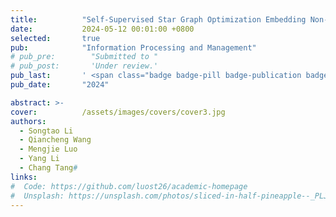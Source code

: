 ```yaml
---
title:          "Self-Supervised Star Graph Optimization Embedding Non-Negative Matrix Factorization"
date:           2024-05-12 00:01:00 +0800
selected:       true
pub:            "Information Processing and Management"
# pub_pre:        "Submitted to "
# pub_post:       'Under review.'
pub_last:       ' <span class="badge badge-pill badge-publication badge-success">SCI一区 TOP</span>'
pub_date:       "2024"

abstract: >-
cover:          /assets/images/covers/cover3.jpg
authors:
  - Songtao Li
  - Qiancheng Wang
  - Mengjie Luo
  - Yang Li
  - Chang Tang#
links:
#  Code: https://github.com/luost26/academic-homepage
#  Unsplash: https://unsplash.com/photos/sliced-in-half-pineapple--_PLJZmHZzk
---
```

